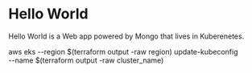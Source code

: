 # Hello World

Hello World is a Web app powered by Mongo that lives in Kuberenetes.


aws eks --region $(terraform output -raw region) update-kubeconfig \
    --name $(terraform output -raw cluster_name)


